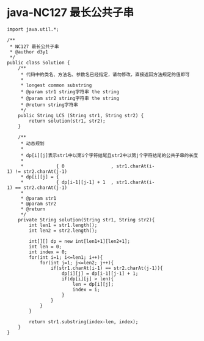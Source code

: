 # java-NC127 最长公共子串


    import java.util.*;
    
    /**
     * NC127 最长公共子串
     * @author d3y1
     */
    public class Solution {
        /**
         * 代码中的类名、方法名、参数名已经指定，请勿修改，直接返回方法规定的值即可
         *
         * longest common substring
         * @param str1 string字符串 the string
         * @param str2 string字符串 the string
         * @return string字符串
         */
        public String LCS (String str1, String str2) {
            return solution(str1, str2);
        }
    
        /**
         * 动态规划
         * 
         * dp[i][j]表示str1中以第i个字符结尾且str2中以第j个字符结尾的公共子串的长度
         * 
         *            { 0                 , str1.charAt(i-1) != str2.charAt(j-1)
         * dp[i][j] = {
         *            { dp[i-1][j-1] + 1  , str1.charAt(i-1) == str2.charAt(j-1)
         * 
         * @param str1
         * @param str2
         * @return
         */
        private String solution(String str1, String str2){
            int len1 = str1.length();
            int len2 = str2.length();
    
            int[][] dp = new int[len1+1][len2+1];
            int len = 0;
            int index = 0;
            for(int i=1; i<=len1; i++){
                for(int j=1; j<=len2; j++){
                    if(str1.charAt(i-1) == str2.charAt(j-1)){
                        dp[i][j] = dp[i-1][j-1] + 1;
                        if(dp[i][j] > len){
                            len = dp[i][j];
                            index = i;
                        }
                    }
                }
            }
    
            return str1.substring(index-len, index);
        }
    }

  

